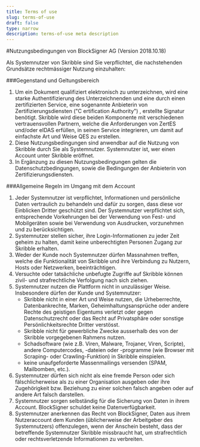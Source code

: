 ```yaml
---
title: Terms of use
slug: terms-of-use
draft: false
type: narrow
description: terms-of-use meta description
---
```



#Nutzungsbedingungen von BlockSigner AG
(Version 2018.10.18)

Als Systemnutzer von Skribble sind Sie verpflichtet, die nachstehenden Grundsätze rechtmässiger Nutzung
einzuhalten:

###Gegenstand und Geltungsbereich
<ol>
  <li>Um ein Dokument qualifiziert elektronisch zu unterzeichnen, wird eine starke Authentifizierung des
      Unterzeichnenden und eine durch einen zertifizierten Service, eine sogenannte Anbieterin von
      Zertifizierungsdiensten ("C ertification Authority") , erstellte Signatur benötigt. Skribble wird diese
      beiden Komponente mit verschiedenen vertrauensvollen Partnern, welche die Anforderungen von
      ZertES und/oder eIDAS erfüllen, in seinen Service integrieren, um damit auf einfachste Art und
      Weise QES zu erstellen.</li>
  <li>Diese Nutzungsbedingungen sind anwendbar auf die Nutzung von Skribble durch Sie als
      Systemnutzer. Systemnutzer ist, wer einen Account unter Skribble eröffnet.</li>
  <li>In Ergänzung zu diesen Nutzungsbedingungen gelten die Datenschutzbedingungen, sowie die
      Bedingungen der Anbieterin von Zertifizierungsdiensten.</li>
</ol>

###Allgemeine Regeln im Umgang mit dem Account
<ol>
  <li>Jeder Systemnutzer ist verpflichtet, Informationen und persönliche Daten vertraulich zu behandeln
    und dafür zu sorgen, dass diese vor Einblicken Dritter geschützt sind. Der Systemnutzer verpflichtet
    sich, entsprechende Vorkehrungen bei der Verwendung von Fest- und Mobilgeräten sowie bei
    Verwendung von Ausdrucken, vorzunehmen und zu berücksichtigen.</li>
  <li>Systemnutzer stellen sicher, ihre Login-Informationen zu jeder Zeit geheim zu halten, damit keine
    unberechtigten Personen Zugang zur Skribble erhalten.</li>
  <li>Weder der Kunde noch Systemnutzer dürfen Massnahmen treffen, welche die Funktionalität von
    Skribble und ihre Verbindung zu Nutzern, Hosts oder Netzwerken, beeinträchtigen.</li>
  <li>Versuchte oder tatsächliche unbefugte Zugriffe auf Skribble können zivil- und strafrechtliche
    Verfolgung nach sich ziehen.</li>
  <li>Systemnutzer nutzen die Plattform nicht in unzulässiger Weise. Insbesondere dürfen der Kunde und
      Systemnutzer:
      <ul>
        <li>Skribble nicht in einer Art und Weise nutzen, die Urheberrechte, Datenbankrechte, Marken,
            Geheimhaltungsansprüche oder andere Rechte des geistigen Eigentums verletzt oder gegen
            Datenschutzrecht oder das Recht auf Privatsphäre oder sonstige Persönlichkeitsrechte Dritter
            verstösst.</li>
        <li>Skribble nicht für gewerbliche Zwecke ausserhalb des von der Skribble vorgegebenen
            Rahmens nutzen.</li>
        <li>Schadsoftware (wie z.B. Viren, Malware, Trojaner, Viren, Scripte), andere Computercodes, -dateien
            oder -programme (wie Browser mit Scraping- oder Crawling-Funktion) in Skribble einspielen.</li>
        <li>keine unaufgeforderte Massenmailings versenden (SPAM, Mailbomben, etc.).</li>
      </ul>
    </li>
    <li>Systemnutzer dürfen sich nicht als eine fremde Person oder sich fälschlicherweise als zu einer
        Organisation ausgeben oder ihre Zugehörigkeit bzw. Beziehung zu einer solchen falsch angeben
        oder auf andere Art falsch darstellen.</li>
    <li>Systemnutzer sorgen selbständig für die Sicherung von Daten in ihrem Account. BlockSigner
        schuldet keine Datenverfügbarkeit.</li>
    <li>Systemnutzer anerkennen das Recht von BlockSigner, Daten aus ihrem Nutzeraccount dem Kunden
        (üblicherweise der Arbeitgeber des Systemnutzers) offenzulegen, wenn der Anschein besteht, dass
        der betreffende Systemnutzer Skribble missbraucht hat, um strafrechtlich oder rechtsverletzende
        Informationen zu verbreiten.</li>
</ol>
